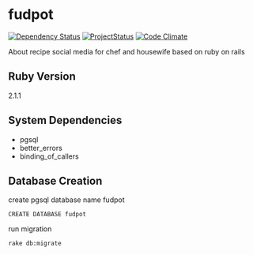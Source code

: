 fudpot
======

[![Dependency Status](https://gemnasium.com/AmirolAhmad/fudpot.svg)](https://gemnasium.com/AmirolAhmad/fudpot) [![ProjectStatus](http://stillmaintained.com/AmirolAhmad/fudpot.png)](http://stillmaintained.com/AmirolAhmad/fudpot) [![Code Climate](https://codeclimate.com/github/AmirolAhmad/fudpot.png)](https://codeclimate.com/github/AmirolAhmad/fudpot)

About recipe social media for chef and housewife based on ruby on rails

## Ruby Version

2.1.1

## System Dependencies

* pgsql
* better_errors
* binding_of_callers

## Database Creation

create pgsql database name fudpot

`CREATE DATABASE fudpot`

run migration

`rake db:migrate`
